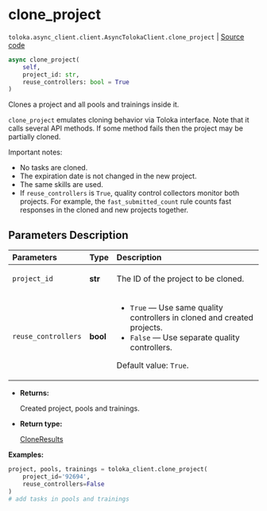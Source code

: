 # clone_project
`toloka.async_client.client.AsyncTolokaClient.clone_project` | [Source code](https://github.com/Toloka/toloka-kit/blob/v1.2.3/src/async_client/client.py#L0)

```python
async clone_project(
    self,
    project_id: str,
    reuse_controllers: bool = True
)
```

Clones a project and all pools and trainings inside it.


`clone_project` emulates cloning behavior via Toloka interface. Note that it calls several API methods. If some method fails then the project may be partially cloned.

Important notes:
* No tasks are cloned.
* The expiration date is not changed in the new project.
* The same skills are used.
* If `reuse_controllers` is `True`, quality control collectors monitor both projects.
    For example, the `fast_submitted_count` rule counts fast responses in the cloned and new projects together.

## Parameters Description

| Parameters | Type | Description |
| :----------| :----| :-----------|
`project_id`|**str**|<p>The ID of the project to be cloned.</p>
`reuse_controllers`|**bool**|<ul> <li>`True` — Use same quality controllers in cloned and created projects.</li> <li>`False` — Use separate quality controllers.</li> </ul> <p></p><p>Default value: `True`.</p>

* **Returns:**

  Created project, pools and trainings.

* **Return type:**

  [CloneResults](toloka.client.clone_results.CloneResults.md)

**Examples:**


```python
project, pools, trainings = toloka_client.clone_project(
    project_id='92694',
    reuse_controllers=False
)
# add tasks in pools and trainings
```
